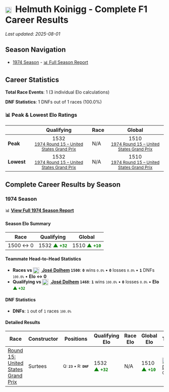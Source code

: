 # <img src="https://upload.wikimedia.org/wikipedia/commons/4/41/Flag_of_Austria.svg" alt="Austria" width="20" height="auto" style="vertical-align: middle; margin-right: 5px;" onerror="this.outerHTML='🇦🇹'; this.style.marginRight='5px';"/> Helmuth Koinigg - Complete F1 Career Results

*Last updated: 2025-08-01*

## Season Navigation

- [1974 Season](#1974-season) - [📊 Full Season Report](../seasons/1974-season-report)

## Career Statistics

**Total Race Events**: 1 (3 individual Elo calculations)

**DNF Statistics**: 1 DNFs out of 1 races (100.0%)

### 📊 Peak & Lowest Elo Ratings

| &nbsp; | Qualifying | Race | Global |
|-------|------------|------|--------|
| **Peak** | <center> 1532 <br/><small> [1974 Round 15 – United States Grand Prix](../seasons/1974-season-report#round-15-united-states-grand-prix) </small></center> | N/A | <center> 1510  <br/><small> [1974 Round 15 – United States Grand Prix](../seasons/1974-season-report#round-15-united-states-grand-prix) </small></center> |
| **Lowest** | <center> 1532 <br/><small> [1974 Round 15 – United States Grand Prix](../seasons/1974-season-report#round-15-united-states-grand-prix) </small></center> | N/A | <center> 1510 <br/><small> [1974 Round 15 – United States Grand Prix](../seasons/1974-season-report#round-15-united-states-grand-prix) </small></center> |


## Complete Career Results by Season

### 1974 Season

📊 **[View Full 1974 Season Report](../seasons/1974-season-report)**

#### Season Elo Summary

| Race | Qualifying | Global |
|------|------------|--------|
| 1500 ↔ 0 | 1532 **<span style="color: green;">▲&nbsp;`+32`</span>** | 1510 **<span style="color: green;">▲&nbsp;`+10`</span>** |

#### Teammate Head-to-Head Statistics

- **Races vs [<img src="https://upload.wikimedia.org/wikipedia/commons/c/c3/Flag_of_France.svg" alt="France" width="20" height="auto" style="vertical-align: middle; margin-right: 5px;" onerror="this.outerHTML='🇫🇷'; this.style.marginRight='5px';"/> José Dolhem](jos-dolhem) `1500`**: **`0`** wins <small>`0.0%`</small> • **`0`** losses <small>`0.0%`</small> • **`1`** DNFs <small>`100.0%`</small> • **Elo ↔ 0**
- **Qualifying vs [<img src="https://upload.wikimedia.org/wikipedia/commons/c/c3/Flag_of_France.svg" alt="France" width="20" height="auto" style="vertical-align: middle; margin-right: 5px;" onerror="this.outerHTML='🇫🇷'; this.style.marginRight='5px';"/> José Dolhem](jos-dolhem) `1468`**: **`1`** wins <small>`100.0%`</small> • **`0`** losses <small>`0.0%`</small> • **Elo <span style="color: green;">▲&nbsp;`+32`</span>**

#### DNF Statistics

- **DNFs**: `1` out of `1` races <small>`100.0%`</small>

#### Detailed Results

| Race | Constructor | Positions | Qualifying Elo | Race Elo | Global Elo | Teammate |
|------|-------------|-----------|----------------|----------|------------|----------|
| [Round 15: United States Grand Prix](../seasons/1974-season-report#round-15-united-states-grand-prix) | Surtees | <small>Q:&nbsp;**`23`**&nbsp;•&nbsp;R:&nbsp;**`DNF`**</small> | 1532 **<span style="color: green;">▲&nbsp;`+32`</span>** | N/A | 1510 **<span style="color: green;">▲&nbsp;`+10`</span>** | [<img src="https://upload.wikimedia.org/wikipedia/commons/c/c3/Flag_of_France.svg" alt="France" width="20" height="auto" style="vertical-align: middle; margin-right: 5px;" onerror="this.outerHTML='🇫🇷'; this.style.marginRight='5px';"/> José Dolhem](jos-dolhem)<br/><small>Q:&nbsp;**`26`**&nbsp;•&nbsp;R:&nbsp;**`DNF`**</small> |

